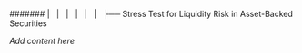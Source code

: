 ####### |   |   |   |   |   |   ├── Stress Test for Liquidity Risk in Asset-Backed Securities

*Add content here*